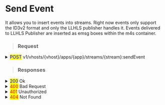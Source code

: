 # Send Event

It allows you to insert events into streams. Right now events only support the ID3v2 format and only the LLHLS publisher handles it. Events delivered to LLHLS Publisher are inserted as emsg boxes within the m4s container.

> ### Request

<details>

<summary><mark style="color:blue;">POST</mark> v1/vhosts/{vhost}/apps/{app}/streams/{stream}:sendEvent</summary>

#### Header

```http
Authorization: Basic {credentials}

# Authorization
    Credentials for HTTP Basic Authentication created with <AccessToken>
```

#### Body

```json
{
  "eventFormat": "id3v2",
  "eventType": "video",
  "events":[
      {
        "frameType": "TXXX",
        "info": "AirenSoft",
        "data": "OvenMediaEngine"
      },
      {
        "frameType": "TIT2",
        "data": "OvenMediaEngine 123"
      }
  ]
}

# eventFormat
  Currently only id3v2 is supported.
# eventType (Optional, Default : event)
  Select one of event, video, and audio. event inserts an event into every track. 
  video inserts events only on tracks of video type. 
  audio inserts events only on tracks of audio type.
# events
  It accepts only Json array format and can contain multiple events.
 
  ## frameType
    Currently, only TXXX and T??? (Text Information Frames, e.g. TIT2) are supported.
 ## info
    This field is used only in TXXX and is entered in the Description field of TXXX.
 ## data
    If the frameType is TXXX, it is entered in the Value field, 
    and if the frameType is "T???", it is entered in the Information field.
```

</details>

> ### Responses

<details>

<summary><mark style="color:blue;">200</mark> Ok</summary>

The request has succeeded

#### **Header**

```
Content-Type: application/json
```

#### **Body**

```json
{
	"statusCode": 200,
	"message": "OK",
}

# statusCode
	Same as HTTP Status Code
# message
	A human-readable description of the response code
# response
	Json array containing a list of stream names
```

</details>

<details>

<summary><mark style="color:red;">400</mark> Bad Request</summary>

Invalid request. Body is not a Json Object or does not have a required value

</details>

<details>

<summary><mark style="color:red;">401</mark> Unauthorized</summary>

Authentication required

#### **Header**

```http
WWW-Authenticate: Basic realm=”OvenMediaEngine”
```

#### **Body**

```json
{
    "message": "[HTTP] Authorization header is required to call API (401)",
    "statusCode": 401
}
```

</details>

<details>

<summary><mark style="color:red;">404</mark> Not Found</summary>

The given vhost name or app name could not be found.

#### **Body**

```json
{
    "statusCode": 404,
    "message": "Could not find the application: [default/non-exists] (404)"
}
```

</details>
